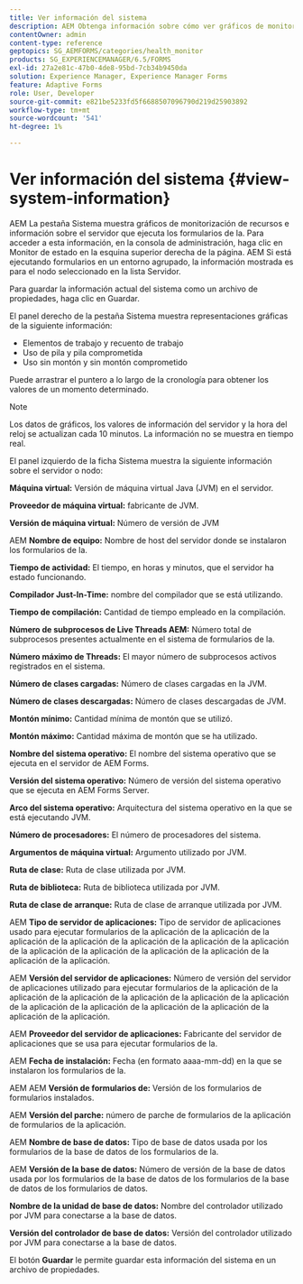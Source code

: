 ```yaml
---
title: Ver información del sistema
description: AEM Obtenga información sobre cómo ver gráficos de monitorización de recursos e información sobre el servidor que ejecuta formularios en la aplicación de la versión de la aplicación de datos de la aplicación de la versión de.
contentOwner: admin
content-type: reference
geptopics: SG_AEMFORMS/categories/health_monitor
products: SG_EXPERIENCEMANAGER/6.5/FORMS
exl-id: 27a2e81c-47b0-4de8-95bd-7cb34b9450da
solution: Experience Manager, Experience Manager Forms
feature: Adaptive Forms
role: User, Developer
source-git-commit: e821be5233fd5f6688507096790d219d25903892
workflow-type: tm+mt
source-wordcount: '541'
ht-degree: 1%

---
```


# Ver información del sistema {#view-system-information}

AEM La pestaña Sistema muestra gráficos de monitorización de recursos e información sobre el servidor que ejecuta los formularios de la. Para acceder a esta información, en la consola de administración, haga clic en Monitor de estado en la esquina superior derecha de la página. AEM Si está ejecutando formularios en un entorno agrupado, la información mostrada es para el nodo seleccionado en la lista Servidor.

Para guardar la información actual del sistema como un archivo de propiedades, haga clic en Guardar.

El panel derecho de la pestaña Sistema muestra representaciones gráficas de la siguiente información:

* Elementos de trabajo y recuento de trabajo
* Uso de pila y pila comprometida
* Uso sin montón y sin montón comprometido

Puede arrastrar el puntero a lo largo de la cronología para obtener los valores de un momento determinado.

>[!NOTE]
>
>Los datos de gráficos, los valores de información del servidor y la hora del reloj se actualizan cada 10 minutos. La información no se muestra en tiempo real.

El panel izquierdo de la ficha Sistema muestra la siguiente información sobre el servidor o nodo:

**Máquina virtual:** Versión de máquina virtual Java (JVM) en el servidor.

**Proveedor de máquina virtual:** fabricante de JVM.

**Versión de máquina virtual:** Número de versión de JVM

AEM **Nombre de equipo:** Nombre de host del servidor donde se instalaron los formularios de la.

**Tiempo de actividad:** El tiempo, en horas y minutos, que el servidor ha estado funcionando.

**Compilador Just-In-Time:** nombre del compilador que se está utilizando.

**Tiempo de compilación:** Cantidad de tiempo empleado en la compilación.

**Número de subprocesos de Live Threads AEM:** Número total de subprocesos presentes actualmente en el sistema de formularios de la.

**Número máximo de Threads:** El mayor número de subprocesos activos registrados en el sistema.

**Número de clases cargadas:** Número de clases cargadas en la JVM.

**Número de clases descargadas:** Número de clases descargadas de JVM.

**Montón mínimo:** Cantidad mínima de montón que se utilizó.

**Montón máximo:** Cantidad máxima de montón que se ha utilizado.

**Nombre del sistema operativo:** El nombre del sistema operativo que se ejecuta en el servidor de AEM Forms.

**Versión del sistema operativo:** Número de versión del sistema operativo que se ejecuta en AEM Forms Server.

**Arco del sistema operativo:** Arquitectura del sistema operativo en la que se está ejecutando JVM.

**Número de procesadores:** El número de procesadores del sistema.

**Argumentos de máquina virtual:** Argumento utilizado por JVM.

**Ruta de clase:** Ruta de clase utilizada por JVM.

**Ruta de biblioteca:** Ruta de biblioteca utilizada por JVM.

**Ruta de clase de arranque:** Ruta de clase de arranque utilizada por JVM.

AEM **Tipo de servidor de aplicaciones:** Tipo de servidor de aplicaciones usado para ejecutar formularios de la aplicación de la aplicación de la aplicación de la aplicación de la aplicación de la aplicación de la aplicación de la aplicación de la aplicación de la aplicación de la aplicación de la aplicación de la aplicación.

AEM **Versión del servidor de aplicaciones:** Número de versión del servidor de aplicaciones utilizado para ejecutar formularios de la aplicación de la aplicación de la aplicación de la aplicación de la aplicación de la aplicación de la aplicación de la aplicación de la aplicación de la aplicación de la aplicación de la aplicación.

AEM **Proveedor del servidor de aplicaciones:** Fabricante del servidor de aplicaciones que se usa para ejecutar formularios de la.

AEM **Fecha de instalación:** Fecha (en formato aaaa-mm-dd) en la que se instalaron los formularios de la.

AEM AEM **Versión de formularios de:** Versión de los formularios de formularios instalados.

AEM **Versión del parche:** número de parche de formularios de la aplicación de formularios de la aplicación.

AEM **Nombre de base de datos:** Tipo de base de datos usada por los formularios de la base de datos de los formularios de la.

AEM **Versión de la base de datos:** Número de versión de la base de datos usada por los formularios de la base de datos de los formularios de la base de datos de los formularios de datos.

**Nombre de la unidad de base de datos:** Nombre del controlador utilizado por JVM para conectarse a la base de datos.

**Versión del controlador de base de datos:** Versión del controlador utilizado por JVM para conectarse a la base de datos.

El botón **Guardar** le permite guardar esta información del sistema en un archivo de propiedades.
